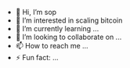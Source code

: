 - 👋 Hi, I’m sop
- 👀 I’m interested in scaling bitcoin
- 🌱 I’m currently learning ...
- 💞️ I’m looking to collaborate on ...
- 📫 How to reach me ...
- ⚡ Fun fact: ...

<!---
SatoshisOverPass/SatoshisOverPass is a ✨ special ✨ repository because its `README.md` (this file) appears on your GitHub profile.
You can click the Preview link to take a look at your changes.
--->
